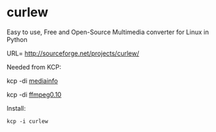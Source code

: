 # curlew
Easy to use, Free and Open-Source Multimedia converter for Linux in Python

URL= http://sourceforge.net/projects/curlew/ 

Needed from KCP:

kcp -di [mediainfo](../../../mediainfo)

kcp -di [ffmpeg0.10](../../../ffmpeg0.10)

Install:
```
kcp -i curlew
```
